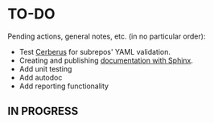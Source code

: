 # TO-DO
Pending actions, general notes, etc. (in no particular order):
* Test [Cerberus](https://docs.python-cerberus.org/en/stable/) for subrepos' YAML validation.
* Creating and publishing [documentation with Sphinx](https://packaging.python.org/tutorials/creating-documentation/).
* Add unit testing
* Add autodoc
* Add reporting functionality

## IN PROGRESS
